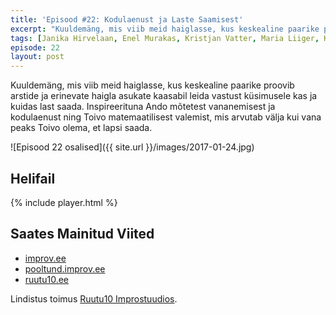 ```yaml
---
title: 'Episood #22: Kodulaenust ja Laste Saamisest'
excerpt: "Kuuldemäng, mis viib meid haiglasse, kus keskealine paarike proovib arstide ja erinevate haigla asukate kaasabil leida vastust küsimusele kas ja kuidas last saada. Inspireerituna Ando mõtetest vananemisest ja kodulaenust ning Toivo matemaatilisest valemist, mis arvutab välja kui vana peaks Toivo olema, et lapsi saada."
tags: [Janika Hirvelaan, Enel Murakas, Kristjan Vatter, Maria Liiger, Kaupo Vaher, Olavi Sõna, Ando Roots]
episode: 22
layout: post
---
```


Kuuldemäng, mis viib meid haiglasse, kus keskealine paarike proovib arstide ja erinevate haigla asukate kaasabil leida vastust küsimusele kas ja kuidas last saada. Inspireerituna Ando mõtetest vananemisest ja kodulaenust ning Toivo matemaatilisest valemist, mis arvutab välja kui vana peaks Toivo olema, et lapsi saada.

![Episood 22 osalised]({{ site.url }}/images/2017-01-24.jpg)

## Helifail

{% include player.html %}

## Saates Mainitud Viited

- [improv.ee](http://improv.ee)
- [pooltund.improv.ee](https://pooltund.improv.ee)
- [ruutu10.ee](http://ruutu10.ee)

Lindistus toimus [Ruutu10 Improstuudios](http://ruutu10.ee/).
